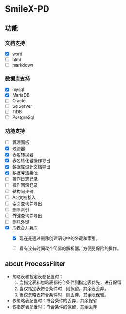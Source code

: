 # SmileX-PD
## 功能
### 文档支持
- [x] word
- [ ] html
- [ ] markdown

### 数据库支持
- [x] mysql
- [x] MariaDB
- [ ] Oracle
- [ ] SqlServer
- [ ] TiDB
- [ ] PostgreSql

### 功能支持
- [ ] 管理面板
- [x] 过滤器
- [x] 表名转换器
- [x] 表名转化器操作导出 
- [x] 数据库设计文档导出
- [x] 数据库连接池
- [ ] 操作日志记录
- [ ] 操作回滚记录
- [ ] 结构同步器
- [ ] Api文档接入
- [ ] 索引查询并导出
- [ ] 删除索引
- [ ] 外键查询并导出
- [ ] 删除外键
- [x] 库表合并新库
    - [x] 现在是通过删除创建语句中的外键和索引。
    - [ ] 看有没有时间改个简易的解析器，方便更保险的操作。
 


## about ProcessFilter
- 忽略表和指定表都配置时：
    1. 当指定表和忽略表都符合条件则指定表优先，进行保留
    2. 当仅指定表符合条件时，则保留，其余表丢弃。
    3. 当仅忽略表符合条件时，则丢弃，其余表保留。
- 仅忽略表配置时：符合条件的丢弃，其余保留
- 仅指定表配置时：符合条件的保留，其余丢弃
